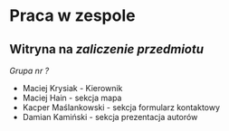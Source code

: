 # Praca w zespole
## Witryna na _zaliczenie przedmiotu_
*Grupa nr ?* 
- Maciej Krysiak - Kierownik
- Maciej Hain - sekcja mapa
- Kacper Maślankowski - sekcja formularz kontaktowy
- Damian Kamiński - sekcja prezentacja autorów
